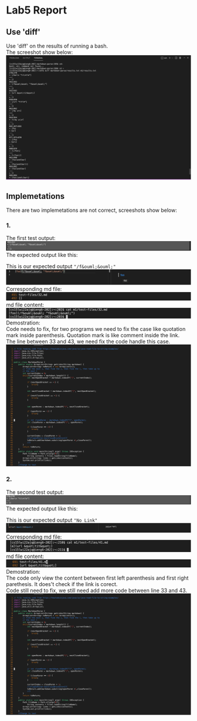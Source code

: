 # Lab5 Report  
## Use 'diff'  

Use 'diff' on the results of running a bash.  
The screeshot show below:
![](./1.png)  

## Implemetations  
There are two implemetations are not correct, screeshots show below:  
### 1.  
The first test output: 
![](./2.png)  
The expected output like this:  

This is our expected output ```"/f&ouml;&ouml;"```
![](./9.png)  
Corresponding md file:  
![](./6.png)  
md file content:  
![](./10.png)  
Demostration:  
Code needs to fix, for two programs we need to fix the case like quotation mark inside parenthesis. Quotation mark is like comment inside the link.  
The line between 33 and 43, we need fix the code handle this case.
![](./11.png)  
### 2.  
The second test output:
![](./3.png)
The expected output like this:  

This is our expected output ```"No Link"```
![](./13.png)
Corresponding md file:  
![](./14.png)  
md file content:  
![](./12.png)  
Demostration:  
The code only view the content between first left parenthesis and first right parethesis. It does't check if the link is corect.   
Code still need to fix, we still need add more code between line 33 and 43.  
![](./11.png)




